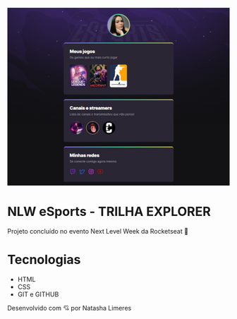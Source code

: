 ![preview](./.github/preview.png)
# NLW eSports - TRILHA EXPLORER

Projeto concluído no evento Next Level Week da Rocketseat 💜

# Tecnologias

- HTML
- CSS
- GIT e GITHUB

Desenvolvido com 💘 por Natasha Limeres
